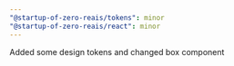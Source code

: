 ```yaml
---
"@startup-of-zero-reais/tokens": minor
"@startup-of-zero-reais/react": minor
---
```


Added some design tokens and changed box component
